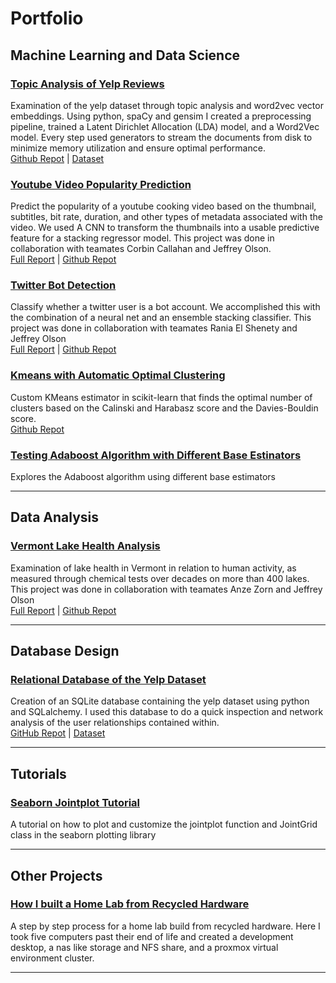 # Portfolio

## Machine Learning and Data Science

### [Topic Analysis of Yelp Reviews](/Topic_analysis_word2vec.md)

Examination of the yelp dataset through topic analysis and word2vec vector embeddings. Using python, spaCy and gensim I created a preprocessing pipeline, trained a Latent Dirichlet Allocation (LDA) model, and a Word2Vec model. Every step used generators to stream the documents from disk to minimize memory utilization and ensure optimal performance.<br>
[Github Repot](https://github.com/Alkoopman85/Word2Vec-and-Topic-Analysis-Yelp-Reviews) | [Dataset](https://www.yelp.com/dataset)


### [Youtube Video Popularity Prediction](/youtube_popularity.md)

Predict the popularity of a youtube cooking video based on the thumbnail, subtitles, bit rate, duration, and other types of metadata associated with the video. We used A CNN to transform the thumbnails into a usable predictive feature for a stacking regressor model. This project was done in collaboration with teamates Corbin Callahan and Jeffrey Olson.<br>
[Full Report](/pdfs/Predicting_YouTube_Cooking_Video_Popularity_Final_Report.pdf) | [Github Repot](https://github.com/corbinscahalan/SIADS699-capstone-project)


### [Twitter Bot Detection](/twitter_bot_detection.md)

Classify whether a twitter user is a bot account. We accomplished this with the combination of a neural net and an ensemble stacking classifier. This project was done in collaboration with teamates Rania El Shenety and Jeffrey Olson<br>
[Full Report](/pdfs/Twitter_Bot_Detection_SIADS_694_695_Team_Project_Report.pdf) | [Github Repot](https://github.com/MarlonShakespeare/Milestone-2)

### [Kmeans with Automatic Optimal Clustering](/kmeans_optimalk.md)

Custom KMeans estimator in scikit-learn that finds the optimal number of clusters based on the Calinski and Harabasz score and the Davies-Bouldin score.<br>
[Github Repot](https://github.com/Alkoopman85/optimal_k_kmeans)

### [Testing Adaboost Algorithm with Different Base Estinators](https://github.com/Alkoopman85/Adaboost-Comparison/blob/main/heart-disease-adaboost-w-different-base-estimators.ipynb)

Explores the Adaboost algorithm using different base estimators

---

## Data Analysis

### [Vermont Lake Health Analysis](/vermont_lake_health.md)

Examination of lake health in Vermont in relation to human activity, as measured through chemical tests over decades on more than 400 lakes. This project was done in collaboration with teamates Anze Zorn and Jeffrey Olson<br>
[Full Report](/pdfs/10-jeffols-azorin-alevink.pdf) | [Github Repot](https://github.com/zorinAnze/Vermont-Lake-Health)

---

## Database Design

### [Relational Database of the Yelp Dataset](/yelp_database.md)

Creation of an SQLite database containing the yelp dataset using python and SQLalchemy. I used this database to do a quick inspection and network analysis of the user relationships contained within.<br>
[GitHub Repot](https://github.com/Alkoopman85/Yelp_sqlite_database) | [Dataset](https://www.yelp.com/dataset)

---

## Tutorials

### [Seaborn Jointplot Tutorial](https://github.com/Alkoopman85/Seaborn-jointplt-and-joint-grid-tutorial)

A tutorial on how to plot and customize the jointplot function and JointGrid class in the seaborn plotting library

---

## Other Projects

### [How I built a Home Lab from Recycled Hardware](/pdfs/homelab_buildbook.pdf)

A step by step process for a home lab build from recycled hardware. Here I took five computers past their end of life and created a development desktop, a nas like storage and NFS share, and a proxmox virtual environment cluster.

---